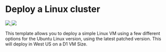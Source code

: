 # Deploy a Linux cluster

<a href="https://portal.azure.com/#create/Microsoft.Template/uri/https%3A%2F%2Fraw.githubusercontent.com%2Ftanewill%2Ftanewill%2Fmaster%2FAnyImage%2Fazuredeploy.json" target="_blank">
    <img src="http://azuredeploy.net/deploybutton.png"/>
</a>
<a href="http://armviz.io/#/?load=https%3A%2F%2Fraw.githubusercontent.com%2Ftanewill%2Ftanewill%2Fmaster%2FAnyImage%2Fazuredeploy.json" target="_blank">
    <img src="http://armviz.io/visualizebutton.png"/>
</a>


This template allows you to deploy a simple Linux VM using a few different options for the Ubuntu Linux version, using the latest patched version. This will deploy in West US on a D1 VM Size.
